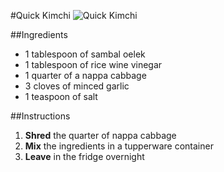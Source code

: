#Quick Kimchi
![Quick Kimchi](https://github.com/CarloBarraco/Recipes/raw/master/Korean/quickkimchi.jpg)

##Ingredients
* 1 tablespoon of sambal oelek
* 1 tablespoon of rice wine vinegar
* 1 quarter of a nappa cabbage
* 3 cloves of minced garlic
* 1 teaspoon of salt

##Instructions
1. **Shred** the quarter of nappa cabbage
2. **Mix** the ingredients in a tupperware container
3. **Leave** in the fridge overnight
